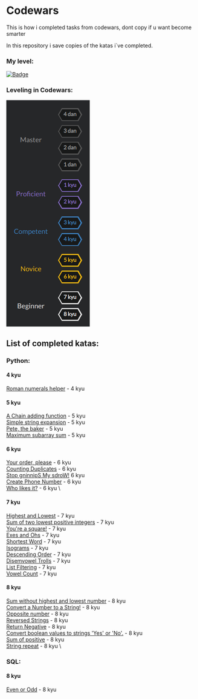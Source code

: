 # Codewars

This is how i completed tasks from codewars, dont copy if u want become smarter

In this repository i save copies of the katas i`ve completed. 

### My level:

[![Badge](https://www.codewars.com/users/FxrWhxt/badges/large)](https://www.codewars.com/users/FxrWhxt)

### Leveling in Codewars:

![Levels](https://github.com/Fxr-Whxt/Codewars/blob/main/assets/levels.png)

## List of completed katas:

### Python:

<h4>4 kyu</h4>

[Roman numerals helper](Python/romannumeralshelper.py) - 4 kyu 

<h4>5 kyu</h4>

[A Chain adding function](Python/A%20Chain%20adding%20function.py) - 5 kyu \
[Simple string expansion](Python/Simple%20string%20expansion.py) - 5 kyu \
[Pete, the baker](Python/Pete,%20the%20baker.py) - 5 kyu \
[Maximum subarray sum](Python/Maximum%20subarray%20sum.py) - 5 kyu

<h4>6 kyu</h4>

[Your order, please](Python/Your%20order,%20please.py) - 6 kyu \
[Counting Duplicates](Python/Counting%20Duplicates.py) - 6 kyu \
[Stop gninnipS My sdroW!](Python/Stop%20gninnipS%20My%20sdroW!.py) 6 kyu \
[Create Phone Number](Python/Create%20Phone%20Number.py) - 6 kyu \
[Who likes it?](Python/Who%20likes%20it?.py) - 6 kyu \

<h4>7 kyu</h4>

[Highest and Lowest](Python/Highest%20and%20Lowest.py) - 7 kyu \
[Sum of two lowest positive integers](Python/Sum%20of%20two%20lowest%20positive%20integers.py) - 7 kyu \
[You're a square!](Python/You're%20a%20square!.py) - 7 kyu \
[Exes and Ohs](Python/Exes%20and%20Ohs.py) - 7 kyu \
[Shortest Word](Python/Shortest%20Word.py) - 7 kyu \
[Isograms](Python/Isograms.py) - 7 kyu \
[Descending Order](Python/Descending%20Order.py) - 7 kyu \
[Disemvowel Trolls](Python/Disemvowel%20Trolls.py) - 7 kyu \
[List Filtering](Python/List%20Filtering.py) - 7 kyu \
[Vowel Count](Python/Vowel%20Count.py) - 7 kyu

<h4>8 kyu</h4>

[Sum without highest and lowest number](Python/Sum%20without%20highest%20and%20lowest%20number.py) - 8 kyu \
[Convert a Number to a String!](Python/Convert%20a%20Number%20to%20a%20String!.py) - 8 kyu \
[Opposite number](Python/Opposite%20number.py) - 8 kyu \
[Reversed Strings](Python/Reversed%20Strings.py) - 8 kyu \
[Return Negative](Python/Return%20Negative.py) - 8 kyu \
[Convert boolean values to strings 'Yes' or 'No'.](Python/Convert%20boolean%20values%20to%20strings%20'Yes'%20or%20'No'..py) - 8 kyu \
[Sum of positive](Python/Sum%20of%20positive.py) - 8 kyu \
[String repeat](Python/String%20repeat.py) - 8 kyu  \

### SQL:

<h4>8 kyu</h4>

[Even or Odd](SQL/Even%20or%20Odd.sql) - 8 kyu


